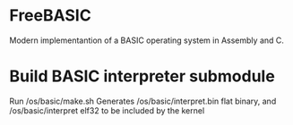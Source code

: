 # FreeBASIC
Modern implementantion of a BASIC operating system in Assembly and C.

# Build BASIC interpreter submodule
Run /os/basic/make.sh
Generates /os/basic/interpret.bin flat binary, and /os/basic/interpret elf32 to be included by the kernel
